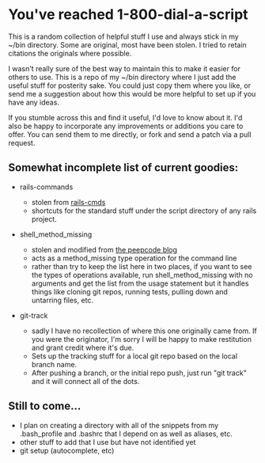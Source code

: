 # You've reached 1-800-dial-a-script

This is a random collection of helpful stuff I use and always stick in my ~/bin 
directory.  Some are original, most have been stolen.  I tried to retain citations
the originals where possible.

I wasn't really sure of the best way to maintain this to make it easier for others
to use.  This is a repo of my ~/bin directory where I just add the useful stuff for
posterity sake.  You could just copy them where you like, or send me a suggestion about
how this would be more helpful to set up if you have any ideas.

If you stumble across this and find it useful, I'd love to know about it.  I'd also be happy
to incorporate any improvements or additions you care to offer.  You can send them to me directly,
or fork and send a patch via a pull request.

## Somewhat incomplete list of current goodies:

* rails-commands
    * stolen from [rails-cmds](http://github.com/bry4n/rails-cmds)
    * shortcuts for the standard stuff under the script directory of any rails project.

* shell\_method\_missing
    * stolen and modified from [the peepcode blog](http://blog.peepcode.com/tutorials/2009/shell-method-missing)
    * acts as a method\_missing type operation for the command line
    * rather than try to keep the list here in two places, if you want to see the types of operations available, run shell\_method\_missing with no arguments and get the list from the usage statement but it handles things like cloning git repos, running tests, pulling down and untarring files, etc.

* git-track
    * sadly I have no recollection of where this one originally came from.  If you were the originator, I'm sorry I will be happy to make restitution and grant credit where it's due.
    * Sets up the tracking stuff for a local git repo based on the local branch name.
    * After pushing a branch, or the initial repo push, just run "git track" and it will connect all of the dots.

## Still to come...

* I plan on creating a directory with all of the snippets from my .bash\_profile and .bashrc that I depend on as well as aliases, etc.
* other stuff to add that I use but have not identified yet
* git setup (autocomplete, etc)

